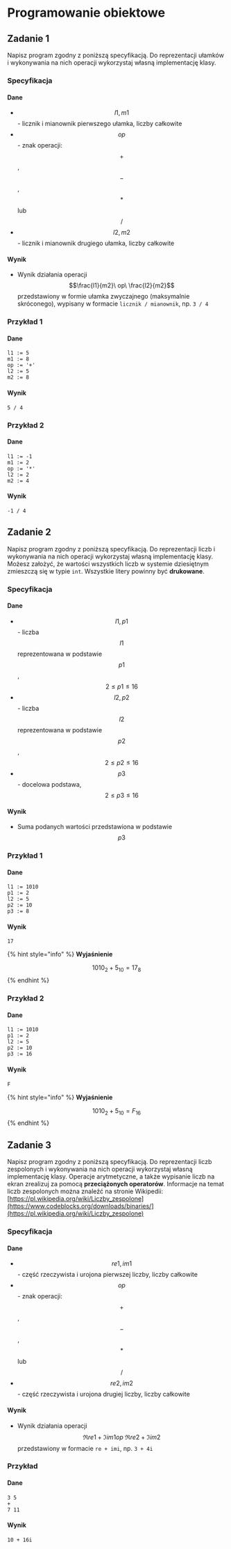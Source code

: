 # Programowanie obiektowe

## Zadanie 1

Napisz program zgodny z poniższą specyfikacją. Do reprezentacji ułamków i wykonywania na nich operacji wykorzystaj własną implementację klasy.

### Specyfikacja

#### Dane

* $$l1, m1$$ - licznik i mianownik pierwszego ułamka, liczby całkowite
* $$op$$ - znak operacji: $$+$$, $$-$$, $$*$$ lub $$/$$
* $$l2, m2$$ - licznik i mianownik drugiego ułamka, liczby całkowite

#### Wynik

* Wynik działania operacji $$\frac{l1}{m2}\ op\ \frac{l2}{m2}$$ przedstawiony w formie ułamka zwyczajnego (maksymalnie skróconego), wypisany w formacie `licznik / mianownik`, np. `3 / 4`

### Przykład 1

#### Dane

```
l1 := 5
m1 := 8
op := '+'
l2 := 5
m2 := 8
```

#### Wynik

```
5 / 4
```

### Przykład 2

#### Dane

```
l1 := -1
m1 := 2
op := '*'
l2 := 2
m2 := 4
```

#### Wynik

```
-1 / 4
```

## Zadanie 2

Napisz program zgodny z poniższą specyfikacją. Do reprezentacji liczb i wykonywania na nich operacji wykorzystaj własną implementację klasy.
Możesz założyć, że wartości wszystkich liczb w systemie dziesiętnym zmieszczą się w typie `int`. Wszystkie litery powinny być **drukowane**.

### Specyfikacja

#### Dane

* $$l1, p1$$ - liczba $$l1$$ reprezentowana w podstawie $$p1$$, $$2 \leq p1 \leq 16$$
* $$l2, p2$$ - liczba $$l2$$ reprezentowana w podstawie $$p2$$, $$2 \leq p2 \leq 16$$
* $$p3$$ - docelowa podstawa, $$2 \leq p3 \leq 16$$

#### Wynik

* Suma podanych wartości przedstawiona w podstawie $$p3$$

### Przykład 1

#### Dane

```
l1 := 1010
p1 := 2
l2 := 5
p2 := 10
p3 := 8
```

#### Wynik

```
17
```

{% hint style="info" %}
**Wyjaśnienie**

$$1010_2+5_{10}=17_8$$
{% endhint %}

### Przykład 2

#### Dane

```
l1 := 1010
p1 := 2
l2 := 5
p2 := 10
p3 := 16
```

#### Wynik

```
F
```

{% hint style="info" %}
**Wyjaśnienie**

$$1010_2+5_{10}=F_16$$
{% endhint %}

## Zadanie 3

Napisz program zgodny z poniższą specyfikacją. Do reprezentacji liczb zespolonych i wykonywania na nich operacji wykorzystaj własną implementację klasy.
Operacje arytmetyczne, a także wypisanie liczb na ekran zrealizuj za pomocą **przeciążonych operatorów**.
Informacje na temat liczb zespolonych można znaleźć na stronie Wikipedii: [https://pl.wikipedia.org/wiki/Liczby_zespolone](https://www.codeblocks.org/downloads/binaries/](https://pl.wikipedia.org/wiki/Liczby_zespolone)

### Specyfikacja

#### Dane

* $$re1, im1$$ - część rzeczywista i urojona pierwszej liczby, liczby całkowite
* $$op$$ - znak operacji: $$+$$, $$-$$, $$*$$ lub $$/$$
* $$re2, im2$$ - część rzeczywista i urojona drugiej liczby, liczby całkowite

#### Wynik

* Wynik działania operacji $$\Re{re1}+\Im{im1} op\ \Re{re2}+\Im{im2}$$ przedstawiony w formacie `re + imi`, np. `3 + 4i`

### Przykład

#### Dane

```
3 5
+
7 11
```

#### Wynik

```
10 + 16i
```